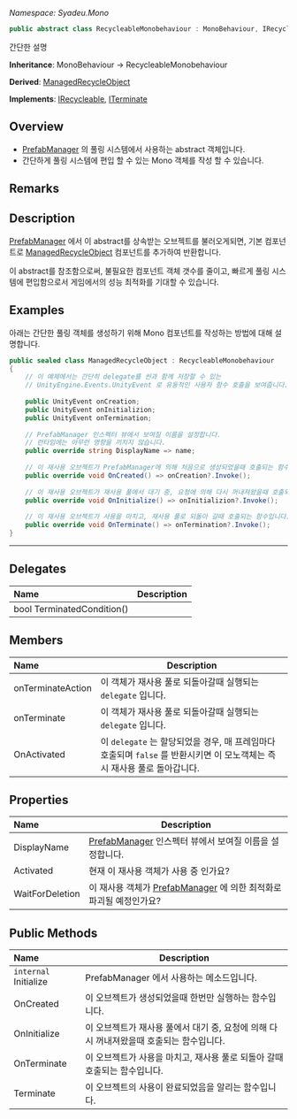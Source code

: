 _Namespace: Syadeu.Mono_

```csharp
public abstract class RecycleableMonobehaviour : MonoBehaviour, IRecycleable, ITerminate
```

간단한 설명

**Inheritance**: MonoBehaviour -> RecycleableMonobehaviour

**Derived**: [ManagedRecycleObject](https://github.com/Syadeu/CoreSystem/wiki/ManagedRecycleObject)

**Implements**: [IRecycleable](https://github.com/Syadeu/CoreSystem/wiki/IRecycleable), [ITerminate](https://github.com/Syadeu/CoreSystem/wiki/ITerminate)

## Overview

* [PrefabManager](https://github.com/Syadeu/CoreSystem/wiki/PrefabManager) 의 풀링 시스템에서 사용하는 abstract 객체입니다.
* 간단하게 풀링 시스템에 편입 할 수 있는 Mono 객체를 작성 할 수 있습니다.

## Remarks

## Description

[PrefabManager](https://github.com/Syadeu/CoreSystem/wiki/PrefabManager) 에서 이 abstract를 상속받는 오브젝트를 불러오게되면, 기본 컴포넌트로 [ManagedRecycleObject](https://github.com/Syadeu/CoreSystem/wiki/ManagedRecycleObject) 컴포넌트를 추가하여 반환합니다.

이 abstract를 참조함으로써, 불필요한 컴포넌트 객체 갯수를 줄이고, 빠르게 풀링 시스템에 편입함으로서 게임에서의 성능 최적화를 기대할 수 있습니다.

## Examples

아래는 간단한 풀링 객체를 생성하기 위해 Mono 컴포넌트를 작성하는 방법에 대해 설명합니다.

```c#
public sealed class ManagedRecycleObject : RecycleableMonobehaviour
{
    // 이 예제에서는 간단히 delegate를 씬과 함께 저장할 수 있는
    // UnityEngine.Events.UnityEvent 로 유동적인 사용자 함수 호출을 보여줍니다.
    
    public UnityEvent onCreation;
    public UnityEvent onInitializion;
    public UnityEvent onTermination;
    
    // PrefabManager 인스펙터 뷰에서 보여질 이름을 설정합니다.
    // 런타임에는 아무런 영향을 끼치지 않습니다.
    public override string DisplayName => name;
    
    // 이 재사용 오브젝트가 PrefabManager에 의해 처음으로 생성되었을때 호출되는 함수입니다.
    public override void OnCreated() => onCreation?.Invoke();
    
    // 이 재사용 오브젝트가 재사용 풀에서 대기 중, 요청에 의해 다시 꺼내져왔을때 호출되는 함수입니다.
    public override void OnInitialize() => onInitializion?.Invoke();
    
    // 이 재사용 오브젝트가 사용을 마치고, 재사용 풀로 되돌아 갈때 호출되는 함수입니다.
    public override void OnTerminate() => onTermination?.Invoke();
}
```



------

## Delegates

| Name                       | Description |
| :------------------------- | ----------- |
| bool TerminatedCondition() |             |



## Members

| Name              | Description                                                  |
| :---------------- | ------------------------------------------------------------ |
| onTerminateAction | 이 객체가 재사용 풀로 되돌아갈때 실행되는 `delegate` 입니다. |
| onTerminate       | 이 객체가 재사용 풀로 되돌아갈때 실행되는 `delegate` 입니다. |
| OnActivated       | 이 `delegate` 는 할당되었을 경우, 매 프레임마다 호출되며 `false` 를 반환시키면 이 모노객체는 즉시 재사용 풀로 돌아갑니다. |



## Properties

| Name            | Description                                                  |
| :-------------- | ------------------------------------------------------------ |
| DisplayName     | [PrefabManager](https://github.com/Syadeu/CoreSystem/wiki/PrefabManager) 인스펙터 뷰에서 보여질 이름을 설정합니다. |
| Activated       | 현재 이 재사용 객체가 사용 중 인가요?                        |
| WaitForDeletion | 이 재사용 객체가 [PrefabManager](https://github.com/Syadeu/CoreSystem/wiki/PrefabManager) 에 의한 최적화로 파괴될 예정인가요? |



## Public Methods

| Name                  | Description                                                  |
| :-------------------- | ------------------------------------------------------------ |
| `internal` Initialize | PrefabManager 에서 사용하는 메소드입니다.                    |
| OnCreated             | 이 오브젝트가 생성되었을때 한번만 실행하는 함수입니다.       |
| OnInitialize          | 이 오브젝트가 재사용 풀에서 대기 중, 요청에 의해 다시 꺼내져왔을때 호출되는 함수입니다. |
| OnTerminate           | 이 오브젝트가 사용을 마치고, 재사용 풀로 되돌아 갈때 호출되는 함수입니다. |
| Terminate             | 이 오브젝트의 사용이 완료되었음을 알리는 함수입니다.         |

